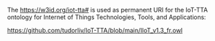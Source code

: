 The https://w3id.org/iot-tta# is used as permanent URI for the IoT-TTA ontology for Internet of Things Technologies, Tools, and Applications:

https://github.com/tudorliv/IoT-TTA/blob/main/IIoT_v1.3_fr.owl
